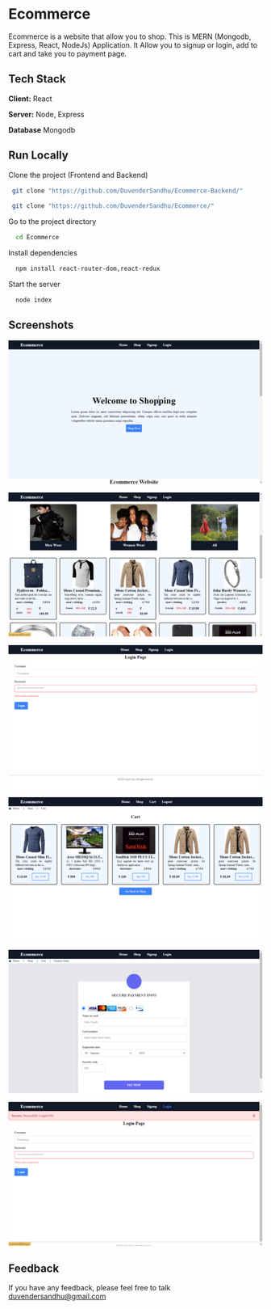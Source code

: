 # Ecommerce 
 
Ecommerce is a website that allow you to shop. This is MERN (Mongodb, Express, React, NodeJs) Application. It Allow you to signup or login, add to cart and take you to payment page. 
## Tech Stack

**Client:** React

**Server:** Node, Express

**Database** Mongodb

## Run Locally

Clone the project (Frontend and Backend)

```bash
 git clone "https://github.com/DuvenderSandhu/Ecommerce-Backend/"
```
```bash
 git clone "https://github.com/DuvenderSandhu/Ecommerce/"
```
Go to the project directory

```bash
  cd Ecommerce
```

Install dependencies

```bash
  npm install react-router-dom,react-redux
```

Start the server

```bash
  node index
```

## Screenshots
![First Page](public/Screenshot%20(10).png)

![First Page](public/Screenshot%20(13).png)

![First Page](public/Screenshot%20(15).png)

![First Page](public/Screenshot%20(16).png)

![First Page](public/Screenshot%20(18).png)

![First Page](public/Screenshot%20(17).png)


## Feedback

If you have any feedback, please feel free to talk duvendersandhu@gmail.com
